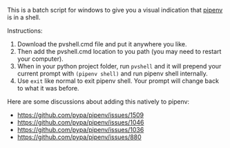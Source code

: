 
This is a batch script for windows to give you a visual indication that [pipenv](https://github.com/pypa/pipenv) is in a shell.

Instructions:

1. Download the pvshell.cmd file and put it anywhere you like.
2. Then add the pvshell.cmd location to you path (you may need to restart your computer).
2. When in your python project folder, run `pvshell` and it will prepend your current prompt with `(pipenv shell)` and run pipenv shell internally.
3. Use `exit` like normal to exit pipenv shell. Your prompt will change back to what it was before.


Here are some discussions about adding this natively to pipenv:
* https://github.com/pypa/pipenv/issues/1509
* https://github.com/pypa/pipenv/issues/1046
* https://github.com/pypa/pipenv/issues/1036
* https://github.com/pypa/pipenv/issues/880
